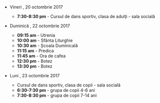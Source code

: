  
* <label>Vineri , 20 octombrie 2017</label>
  * **7:30-8:30 pm** - Cursul de dans sportiv, clasa de adulți - sala socială

* <label>Duminică , 22 octombrie 2017</label>
  * **09:15 am** - Utrenia
  * **10:00 am** - Sfânta Liturghie
  * **10:30 am** - Școala Duminicală 
  * **11:15 am** - Predica 
  * **11:45 am** - Ora de cafea
  * **12:30 pm** - Botez
  * **13:30 pm** - Botez

* <label>Luni , 23 octombrie 2017</label>
  * Cursul de dans sportiv, clasa de copii - sala socială
  * **6:30-7:30 pm** - grupa de copii 4-6 ani
  * **7:30-8:30 pm** - grupa de copii 7-14 ani